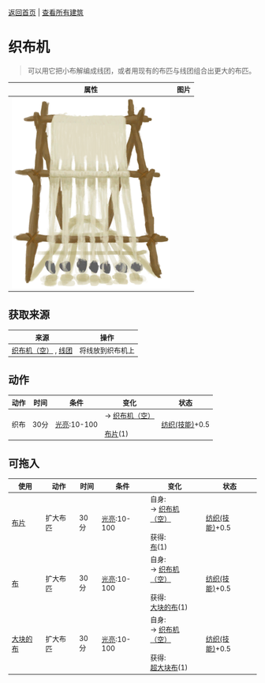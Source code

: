 [返回首页](index.md)   |  [查看所有建筑](building.md)
# 织布机  
> 可以用它把小布解编成线团，或者用现有的布匹与线团组合出更大的布匹。  
  
  属性  |   图片   
 ----  |  ----:   
   |  ![](Sprite/LoomCloth.png)   
  
## 获取来源  
来源  |  操作  
----  |  ----  
[织布机（空）](LoomEmpty.md) , [线团](YarnFiber.md)  |  将线放到织布机上  
## 动作  
动作  |  时间  |  条件  |  变化  |  状态  
----  |  ----  |  ----  |  ----  |  ----  
织布  |  30分  |  [光亮](Light.md):10-100  |  → [织布机（空）](LoomEmpty.md)<br><br>[布片](ClothSmall.md)(1)  |  [纺织(技能)](Skill_Tailoring.md)+0.5  
## 可拖入  
使用  |  动作  |  时间  |  条件  |  变化  |  状态  
----  |  ----  |  ----  |  ----  |  ----  |  ----  
[布片](ClothSmall.md)  |  扩大布匹  |  30分  |  [光亮](Light.md):10-100  |  自身:<br>→ [织布机（空）](LoomEmpty.md)<br><br>获得:<br>[布](Cloth.md)(1)<br>  |  [纺织(技能)](Skill_Tailoring.md)+0.5  
[布](Cloth.md)  |  扩大布匹  |  30分  |  [光亮](Light.md):10-100  |  自身:<br>→ [织布机（空）](LoomEmpty.md)<br><br>获得:<br>[大块的布](ClothLarge.md)(1)<br>  |  [纺织(技能)](Skill_Tailoring.md)+0.5  
[大块的布](ClothLarge.md)  |  扩大布匹  |  30分  |  [光亮](Light.md):10-100  |  自身:<br>→ [织布机（空）](LoomEmpty.md)<br><br>获得:<br>[超大块布](ClothVeryLarge.md)(1)<br>  |  [纺织(技能)](Skill_Tailoring.md)+0.5  
